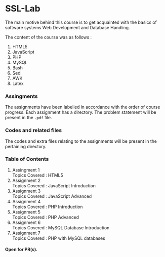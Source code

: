 # SSL-Lab
The main motive behind this course is to get acquainted with the basics of software systems Web Development and Database Handling. 

The content of the course was as follows :

1. HTML5
2. JavaScript
3. PHP
4. MySQL
5. Bash
6. Sed
7. AWK
8. Latex

### Assingments
The assignments have been labelled in accordance with the order of course progress.
Each assignment has a directory. The problem statement will be present in the ```.pdf``` file.

### Codes and related files
The codes and extra files relating to the assignments will be present in the pertaining directory.

### Table of Contents
1. Assingment 1\
  Topics Covered : HTML5
2. Assignment 2\
  Topics Covered : JavaScript Introduction
3. Assignment 3\
  Topics Covered : JavaScript Advanced
4. Assignment 4\
  Topics Covered : PHP Introduction
5. Assignment 5\
  Topics Covered : PHP Advanced
6. Assignment 6\
  Topics Covered : MySQL Database Introduction
7. Assignment 7\
  Topics Covered : PHP with MySQL databases

#### Open for PR(s).
